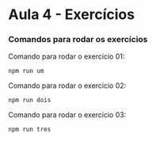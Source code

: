 # Aula 4 - Exercícios

### Comandos para rodar os exercícios
Comando para rodar o exercício 01:

```
npm run um
```
Comando para rodar o exercício 02:

```
npm run dois
```
Comando para rodar o exercício 03:

```
npm run tres
```
